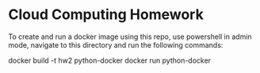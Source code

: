 # Cloud Computing Homework
To create and run a docker image using this repo, use powershell in admin mode, navigate to this directory and run the following commands:

docker build -t hw2 python-docker
docker run python-docker

